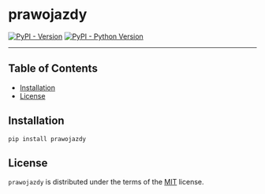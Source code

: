 # prawojazdy

[![PyPI - Version](https://img.shields.io/pypi/v/prawojazdy.svg)](https://pypi.org/project/prawojazdy)
[![PyPI - Python Version](https://img.shields.io/pypi/pyversions/prawojazdy.svg)](https://pypi.org/project/prawojazdy)

-----

## Table of Contents

- [Installation](#installation)
- [License](#license)

## Installation

```console
pip install prawojazdy
```

## License

`prawojazdy` is distributed under the terms of the [MIT](https://spdx.org/licenses/MIT.html) license.
